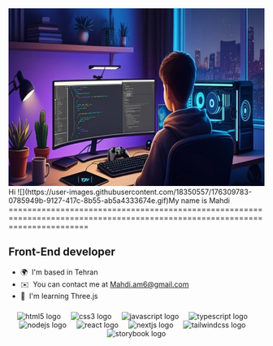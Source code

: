 <body style="dsiplay:flex">
    <img src="./Mapl.png" alt="Mapl" width="1024" height="350"/>
Hi ![](https://user-images.githubusercontent.com/18350557/176309783-0785949b-9127-417c-8b55-ab5a4333674e.gif)My name is Mahdi
=============================================================================================================================

Front-End developer
-------------------

*   🌍  I'm based in Tehran
*   ✉️  You can contact me at [Mahdi.am6@gmail.com](mailto:Mahdi.am6@gmail.com)
*   🧠  I'm learning Three.js


###

<div align="center">
  <img src="https://cdn.simpleicons.org/html5/E34F26" height="34" alt="html5 logo"  />
  <img width="12" />
  <img src="https://cdn.simpleicons.org/css3/1572B6" height="34" alt="css3 logo"  />
  <img width="12" />
  <img src="https://cdn.jsdelivr.net/gh/devicons/devicon/icons/javascript/javascript-plain.svg" height="34" alt="javascript logo"  />
  <img width="12" />
  <img src="https://cdn.simpleicons.org/typescript/3178C6" height="34" alt="typescript logo"  />
  <img width="12" />
  <img src="https://cdn.simpleicons.org/nodedotjs/339933" height="34" alt="nodejs logo"  />
  <img width="12" />
  <img src="https://cdn.jsdelivr.net/gh/devicons/devicon/icons/react/react-original.svg" height="34" alt="react logo"  />
  <img width="12" />
  <img src="https://cdn.jsdelivr.net/gh/devicons/devicon/icons/nextjs/nextjs-original.svg" height="34" alt="nextjs logo"  />
  <img width="12" />
  <img src="https://cdn.simpleicons.org/tailwindcss/06B6D4" height="34" alt="tailwindcss logo"  />
  <img width="12" />
  <img src="https://cdn.jsdelivr.net/gh/devicons/devicon/icons/storybook/storybook-original.svg" height="34" alt="storybook logo"  />
</div>

###
</body>
